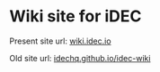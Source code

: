 # Wiki site for iDEC

Present site url: [wiki.idec.io](https://wiki.idec.io)

Old site url: [idechq.github.io/idec-wiki](https://idechq.github.io/idec-wiki)
